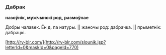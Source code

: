 ### Дабрак
**назоўнік, мужчынскі род, размоўнае**

Добры чалавек. Ён д. па натуры. || жаночы род: дабрачка. || прыметнік: дабрацкі.

<a rel="author">[http://rv-blr.com/](http://rv-blr.com/slounik.jsp?letterId=0&maskId=0&pageId=770)</a>
